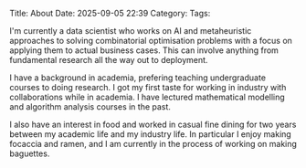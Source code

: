 Title: About
Date: 2025-09-05 22:39
Category:
Tags:

I'm currently a data scientist who works on AI and metaheuristic approaches to solving combinatorial optimisation problems with a focus on applying them to actual business cases. This can involve anything from fundamental research all the way out to deployment.

I have a background in academia, prefering teaching undergraduate courses to doing research. I got my first taste for working in industry with collaborations while in academia. I have lectured mathematical modelling and algorithm analysis courses in the past.

I also have an interest in food and worked in casual fine dining for two years between my academic life and my industry life. In particular I enjoy making focaccia and ramen, and I am currently in the process of working on making baguettes.